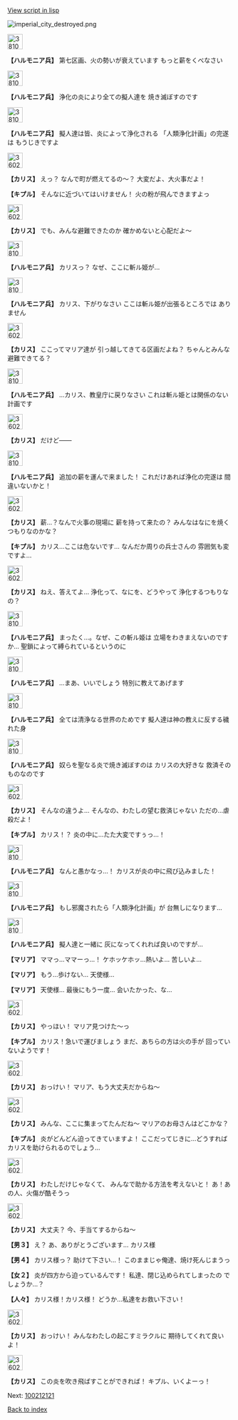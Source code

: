 [View script in lisp](../scripts/100212111.txt)

![imperial_city_destroyed.png](../images/backgrounds/imperial_city_destroyed.png)

<img src="../images/units/3810001.png" alt="3810001.png" height="34"/>

**【ハルモニア兵】**
第七区画、火の勢いが衰えています
もっと薪をくべなさい

<img src="../images/units/3810001.png" alt="3810001.png" height="34"/>

**【ハルモニア兵】**
浄化の炎により全ての擬人達を
焼き滅ぼすのです

<img src="../images/units/3810001.png" alt="3810001.png" height="34"/>

**【ハルモニア兵】**
擬人達は皆、炎によって浄化される
「人類浄化計画」の完遂は
もうじきですよ

<img src="../images/units/3602511.png" alt="3602511.png" height="34"/>

**【カリス】**
えっ？
なんで町が燃えてるの～？
大変だよ、大火事だよ！

**【キプル】**
そんなに近づいてはいけません！
火の粉が飛んできますよっ

<img src="../images/units/3602511.png" alt="3602511.png" height="34"/>

**【カリス】**
でも、みんな避難できたのか
確かめないと心配だよ～

<img src="../images/units/3810001.png" alt="3810001.png" height="34"/>

**【ハルモニア兵】**
カリスっ？
なぜ、ここに斬ル姫が…

<img src="../images/units/3810001.png" alt="3810001.png" height="34"/>

**【ハルモニア兵】**
カリス、下がりなさい
ここは斬ル姫が出張るところでは
ありません

<img src="../images/units/3602511.png" alt="3602511.png" height="34"/>

**【カリス】**
ここってマリア達が
引っ越してきてる区画だよね？
ちゃんとみんな避難できてる？

<img src="../images/units/3810001.png" alt="3810001.png" height="34"/>

**【ハルモニア兵】**
…カリス、教皇庁に戻りなさい
これは斬ル姫とは関係のない
計画です

<img src="../images/units/3602511.png" alt="3602511.png" height="34"/>

**【カリス】**
だけど――

<img src="../images/units/3810001.png" alt="3810001.png" height="34"/>

**【ハルモニア兵】**
追加の薪を運んで来ました！
これだけあれば浄化の完遂は
間違いないかと！

<img src="../images/units/3602511.png" alt="3602511.png" height="34"/>

**【カリス】**
薪…？なんで火事の現場に
薪を持って来たの？
みんなはなにを焼くつもりなのかな？

**【キプル】**
カリス…ここは危ないです…
なんだか周りの兵士さんの
雰囲気も変ですよ…

<img src="../images/units/3602511.png" alt="3602511.png" height="34"/>

**【カリス】**
ねえ、答えてよ…
浄化って、なにを、どうやって
浄化するつもりなの？

<img src="../images/units/3810001.png" alt="3810001.png" height="34"/>

**【ハルモニア兵】**
まったく…。なぜ、この斬ル姫は
立場をわきまえないのですか…
聖鎖によって縛られているというのに

<img src="../images/units/3810001.png" alt="3810001.png" height="34"/>

**【ハルモニア兵】**
…まあ、いいでしょう
特別に教えてあげます

<img src="../images/units/3810001.png" alt="3810001.png" height="34"/>

**【ハルモニア兵】**
全ては清浄なる世界のためです
擬人達は神の教えに反する穢れた身

<img src="../images/units/3810001.png" alt="3810001.png" height="34"/>

**【ハルモニア兵】**
奴らを聖なる炎で焼き滅ぼすのは
カリスの大好きな
救済そのものなのです

<img src="../images/units/3602511.png" alt="3602511.png" height="34"/>

**【カリス】**
そんなの違うよ…
そんなの、わたしの望む救済じゃない
ただの…虐殺だよ！

**【キプル】**
カリス！？
炎の中に…たた大変ですぅっ…！

<img src="../images/units/3810001.png" alt="3810001.png" height="34"/>

**【ハルモニア兵】**
なんと愚かなっ…！
カリスが炎の中に飛び込みました！

<img src="../images/units/3810001.png" alt="3810001.png" height="34"/>

**【ハルモニア兵】**
もし邪魔されたら「人類浄化計画」が
台無しになります…

<img src="../images/units/3810001.png" alt="3810001.png" height="34"/>

**【ハルモニア兵】**
擬人達と一緒に
灰になってくれれば良いのですが…

**【マリア】**
ママっ…ママーっ…！
ケホッケホッ…熱いよ…
苦しいよ…

**【マリア】**
もう…歩けない…
天使様…

**【マリア】**
天使様…
最後にもう一度…
会いたかった、な…

<img src="../images/units/3602511.png" alt="3602511.png" height="34"/>

**【カリス】**
やっほい！
マリア見つけた～っ

**【キプル】**
カリス！急いで運びましょう
まだ、あちらの方は火の手が
回っていないようです！

<img src="../images/units/3602511.png" alt="3602511.png" height="34"/>

**【カリス】**
おっけい！
マリア、もう大丈夫だからね～

<img src="../images/units/3602511.png" alt="3602511.png" height="34"/>

**【カリス】**
みんな、ここに集まってたんだね～
マリアのお母さんはどこかな？

**【キプル】**
炎がどんどん迫ってきていますよ！
ここだってじきに…どうすれば
カリスを助けられるのでしょう…

<img src="../images/units/3602511.png" alt="3602511.png" height="34"/>

**【カリス】**
わたしだけじゃなくて、
みんなで助かる方法を考えないと！
あ！あの人、火傷が酷そうっ

<img src="../images/units/3602511.png" alt="3602511.png" height="34"/>

**【カリス】**
大丈夫？
今、手当てするからね～

**【男３】**
え？
あ、ありがとうございます…
カリス様

**【男４】**
カリス様っ？
助けて下さい…！
このままじゃ俺達、焼け死んじまうっ

**【女２】**
炎が四方から迫っているんです！
私達、閉じ込められてしまったの
でしょうか…？

**【人々】**
カリス様！カリス様！
どうか…私達をお救い下さい！

<img src="../images/units/3602511.png" alt="3602511.png" height="34"/>

**【カリス】**
おっけい！
みんなわたしの起こすミラクルに
期待してくれて良いよ！

<img src="../images/units/3602511.png" alt="3602511.png" height="34"/>

**【カリス】**
この炎を吹き飛ばすことができれば！
キプル、いくよーっ！

Next: [100212121](100212121.md)

[Back to index](index.md)
